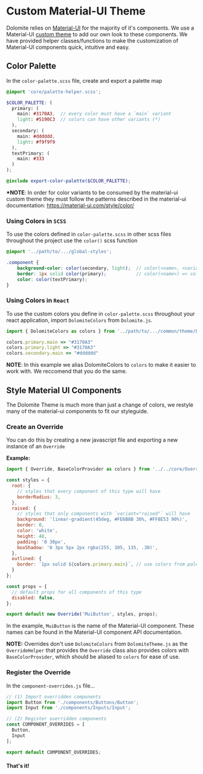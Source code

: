 # Custom Material-UI Theme

Dolomite relies on [Material-UI](https://github.com/mui-org/material-ui) for the majority of it's components. We use a Material-UI [custom theme](https://material-ui.com/customization/themes/) to add our own look to these components. We have provided helper classes/functions to make the customization of Material-UI components quick, intuitive and easy.

## Color Palette

In the `color-palette.scss` file, create and export a palette map

```scss
@import 'core/palette-helper.scss';

$COLOR_PALETTE: (
  primary: (
    main: #3170A3,  // every color must have a `main` variant
    light: #5190C3  // colors can have other variants (*)
  ),
  secondary: (
    main: #dddddd,
    light: #f9f9f9
  ),
  textPrimary: (
    main: #333
  )
);

@include export-color-palette($COLOR_PALETTE);
```

**\*NOTE**: In order for color variants to be consumed by the material-ui custom theme they must follow the patterns described in the material-ui documentation: https://material-ui.com/style/color/

### Using Colors in `SCSS`

To use the colors defined in `color-palette.scss` in other scss files throughout the project use the `color()` scss function

```scss
@import '../path/to/.../global-styles';

.component {
    background-color: color(secondary, light);  // color(<name>, <variant>)
    border: 1px solid color(primary);           // color(<name>) => color(<name>, main)
    color: color(textPrimary);
}
```

### Using Colors in `React`

To use the custom colors you define in `color-palette.scss` throughout your react application, import `DolomiteColors` from `Dolomite.js`.

```javascript
import { DolomiteColors as colors } from '../path/to/.../common/theme/DolomiteTheme';

colors.primary.main => "#3170A3"
colors.primary.light => "#3170A3"
colors.secondary.main => "#dddddd"
```

**NOTE**: In this example we alias DolomiteColors to `colors` to make it easier to work with. We reccomend that you do the same.

## Style Material UI Components

The Dolomite Theme is much more than just a change of colors, we restyle many of the material-ui components to fit our styleguide.

### Create an Override
You can do this by creating a new javascript file and exporting a new instance of an `Override`

**Example:**

```javascript
import { Override, BaseColorProvider as colors } from '../../core/OverrideHelper';

const styles = {
  root: {
    // styles that every component of this type will have
    borderRadius: 3,
  },
  raised: {
    // styles that only components with `variant="raised"` will have
    background: 'linear-gradient(45deg, #FE6B8B 30%, #FF8E53 90%)',
    border: 0,
    color: 'white',
    height: 48,
    padding: '0 30px',
    boxShadow: '0 3px 5px 2px rgba(255, 105, 135, .30)',
  },
  outlined: {
    border: `1px solid ${colors.primary.main}`, // use colors from palette.js like so
  }
};

const props = {
  // default props for all components of this type
  disabled: false,
};

export default new Override('MuiButton', styles, props);
```
In the example, `MuiButton` is the name of the Material-UI component. These names can be found in the Material-UI component API documentation.

**NOTE:** Overrides don't use `DolomiteColors` from `DolomiteTheme.js` as the `OverrideHelper` that provides the `Override` class also provides colors with `BaseColorProvider`, which should be aliased to `colors` for ease of use.

### Register the Override

In the `component-overrides.js` file...

```javascript
// (1) Import overridden components
import Button from './components/Buttons/Button';
import Input from './components/Inputs/Input';

// (2) Register overridden components
const COMPONENT_OVERRIDES = [
  Button,
  Input
];

export default COMPONENT_OVERRIDES;
```

#### That's it!
